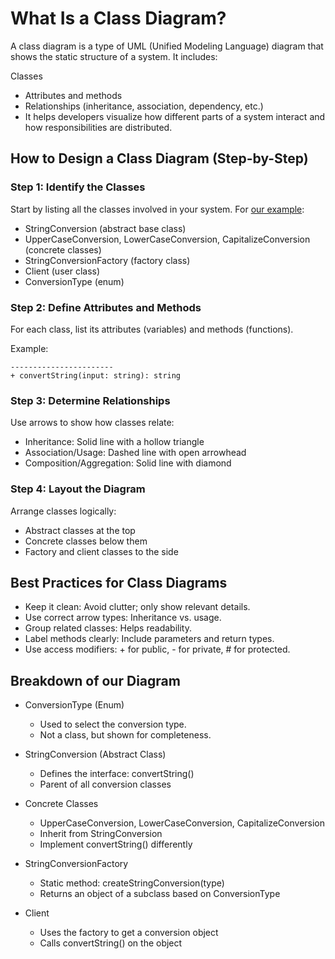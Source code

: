 # What Is a Class Diagram?
A class diagram is a type of UML (Unified Modeling Language) diagram that shows the static structure of a system. It includes:

Classes
- Attributes and methods
- Relationships (inheritance, association, dependency, etc.)
- It helps developers visualize how different parts of a system interact and how responsibilities are distributed.

## How to Design a Class Diagram (Step-by-Step)
### Step 1: Identify the Classes
Start by listing all the classes involved in your system. For [our example](https://blog.devgenius.io/factory-method-in-c-design-patterns-85214330cc25):

- StringConversion (abstract base class)
- UpperCaseConversion, LowerCaseConversion, CapitalizeConversion (concrete classes)
- StringConversionFactory (factory class)
- Client (user class)
- ConversionType (enum)


### Step 2: Define Attributes and Methods
For each class, list its attributes (variables) and methods (functions).

Example:
```Class: StringConversion
-----------------------
+ convertString(input: string): string
```

### Step 3: Determine Relationships
Use arrows to show how classes relate:

- Inheritance: Solid line with a hollow triangle
- Association/Usage: Dashed line with open arrowhead
- Composition/Aggregation: Solid line with diamond

### Step 4: Layout the Diagram
Arrange classes logically:

- Abstract classes at the top
- Concrete classes below them
- Factory and client classes to the side

## Best Practices for Class Diagrams
- Keep it clean: Avoid clutter; only show relevant details.
- Use correct arrow types: Inheritance vs. usage.
- Group related classes: Helps readability.
- Label methods clearly: Include parameters and return types.
- Use access modifiers: + for public, - for private, # for protected.

## Breakdown of our Diagram

- ConversionType (Enum)
  - Used to select the conversion type.
  - Not a class, but shown for completeness.

- StringConversion (Abstract Class)
  - Defines the interface: convertString()
  - Parent of all conversion classes

- Concrete Classes
  - UpperCaseConversion, LowerCaseConversion, CapitalizeConversion
  - Inherit from StringConversion
  - Implement convertString() differently
- StringConversionFactory
  - Static method: createStringConversion(type)
  - Returns an object of a subclass based on ConversionType

- Client
  - Uses the factory to get a conversion object
  - Calls convertString() on the object
